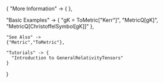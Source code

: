 {
  "More Information" -> {
  },

  "Basic Examples" -> {
      "gK = ToMetric[\"Kerr\"]",
      "MetricQ[gK]",
      "MetricQ[ChristoffelSymbol[gK]]"
    },

    "See Also" ->
    {"Metric","ToMetric"},

    "Tutorials" -> {
      "Introduction to GeneralRelativityTensors"
    }

}
